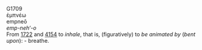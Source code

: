 G1709  
ἐμπνέω  
empneō  
*emp-neh‘-o*  
From [1722](g1722) and [4154](g4154) to *inhale*, that is,
(figuratively) to *be* *animated* *by* (*bent* *upon*): - breathe.  
